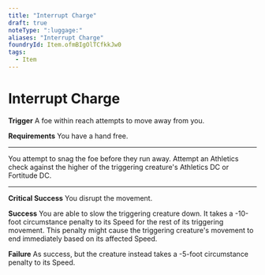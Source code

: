 ```yaml
---
title: "Interrupt Charge"
draft: true
noteType: ":luggage:"
aliases: "Interrupt Charge"
foundryId: Item.ofmBIgOlTCfkkJw0
tags:
  - Item
---
```


# Interrupt Charge

**Trigger** A foe within reach attempts to move away from you.

**Requirements** You have a hand free.

* * *

You attempt to snag the foe before they run away. Attempt an Athletics check against the higher of the triggering creature's Athletics DC or Fortitude DC.

* * *

**Critical Success** You disrupt the movement.

**Success** You are able to slow the triggering creature down. It takes a -10-foot circumstance penalty to its Speed for the rest of its triggering movement. This penalty might cause the triggering creature's movement to end immediately based on its affected Speed.

**Failure** As success, but the creature instead takes a -5-foot circumstance penalty to its Speed.
